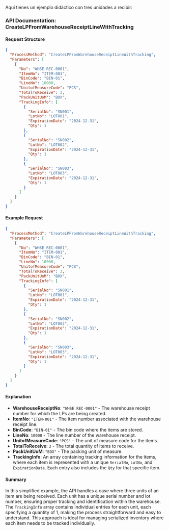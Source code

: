 Aquí tienes un ejemplo didáctico con tres unidades a recibir:

### API Documentation: CreateLPFromWarehouseReceiptLineWithTracking

#### Request Structure
```json
{
  "ProcessMethod": "CreateLPFromWarehouseReceiptLineWithTracking",
  "Parameters": [
    {
      "No": "WHSE REC-0001",
      "ItemNo": "ITEM-001",
      "BinCode": "BIN-01",
      "LineNo": 10000,
      "UnitofMeasureCode": "PCS",
      "TotalToReceive": 3,
      "PackUnitUoM": "BOX",
      "TrackingInfo": [
        {
          "SerialNo": "SN001",
          "LotNo": "LOT001",
          "ExpirationDate": "2024-12-31",
          "Qty": 1
        },
        {
          "SerialNo": "SN002",
          "LotNo": "LOT002",
          "ExpirationDate": "2024-12-31",
          "Qty": 1
        },
        {
          "SerialNo": "SN003",
          "LotNo": "LOT003",
          "ExpirationDate": "2024-12-31",
          "Qty": 1
        }
      ]
    }
  ]
}
```

#### Example Request
```json
{
  "ProcessMethod": "CreateLPFromWarehouseReceiptLineWithTracking",
  "Parameters": [
    {
      "No": "WHSE REC-0001",
      "ItemNo": "ITEM-001",
      "BinCode": "BIN-01",
      "LineNo": 10000,
      "UnitofMeasureCode": "PCS",
      "TotalToReceive": 3,
      "PackUnitUoM": "BOX",
      "TrackingInfo": [
        {
          "SerialNo": "SN001",
          "LotNo": "LOT001",
          "ExpirationDate": "2024-12-31",
          "Qty": 1
        },
        {
          "SerialNo": "SN002",
          "LotNo": "LOT002",
          "ExpirationDate": "2024-12-31",
          "Qty": 1
        },
        {
          "SerialNo": "SN003",
          "LotNo": "LOT003",
          "ExpirationDate": "2024-12-31",
          "Qty": 1
        }
      ]
    }
  ]
}
```

#### Explanation
- **WarehouseReceiptNo**: `"WHSE REC-0001"` - The warehouse receipt number for which the LPs are being created.
- **ItemNo**: `"ITEM-001"` - The item number associated with the warehouse receipt line.
- **BinCode**: `"BIN-01"` - The bin code where the items are stored.
- **LineNo**: `10000` - The line number of the warehouse receipt.
- **UnitofMeasureCode**: `"PCS"` - The unit of measure code for the items.
- **TotalToReceive**: `3` - The total quantity of items to receive.
- **PackUnitUoM**: `"BOX"` - The packing unit of measure.
- **TrackingInfo**: An array containing tracking information for the items, where each item is represented with a unique `SerialNo`, `LotNo`, and `ExpirationDate`. Each entry also includes the `Qty` for that specific item.

#### Summary
In this simplified example, the API handles a case where three units of an item are being received. Each unit has a unique serial number and lot number, ensuring proper tracking and identification within the warehouse. The `TrackingInfo` array contains individual entries for each unit, each specifying a quantity of 1, making the process straightforward and easy to understand. This approach is ideal for managing serialized inventory where each item needs to be tracked individually.